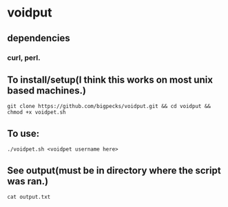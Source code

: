 # voidput
## dependencies
### curl, perl.
## To install/setup(I think this works on most unix based machines.)
`git clone https://github.com/bigpecks/voidput.git && cd voidput && chmod +x voidpet.sh`
## To use:
`./voidpet.sh <voidpet username here>`
## See output(must be in directory where the script was ran.)
`cat output.txt`
